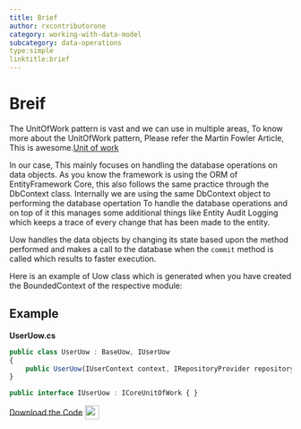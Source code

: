 ```yaml
---
title: Brief
author: rxcontributorone
category: working-with-data-model
subcategory: data-operations 
type:simple
linktitle:brief
---
```

# Breif

The UnitOfWork pattern is vast and we can use in multiple areas, To know more about the UnitOfWork pattern, Please refer the Martin Fowler Article, This is awesome.<a class="redirect-link" href="https://martinfowler.com/eaaCatalog/unitOfWork.html">Unit of work</a> 

In our case, This mainly focuses on handling the database operations on data objects. As you know the framework is using the ORM of EntityFramework Core, this also follows the same practice through the DbContext class. Internally we are using the same DbContext object to performing the database opertation To handle the database operations and on top of it this manages some additional things like Entity Audit Logging which keeps a trace of every change that has been made to the entity.

Uow handles the data objects by changing its state based upon the method performed and makes a call to the database when the `commit` method is called which results to faster execution.   

Here is an example of Uow class which is generated when you have created the BoundedContext of the respective module:

## Example

**UserUow.cs**

````js
public class UserUow : BaseUow, IUserUow
{
    public UserUow(IUserContext context, IRepositoryProvider repositoryProvider) : base(context, repositoryProvider) { }
}

public interface IUserUow : ICoreUnitOfWork { }
````

<a role="button" target="_blank" class="git-link-button" href="https://github.com/rxweb/RxWebCore/blob/master/src/Samples/AspNetCore/Documentation%20Examples/HumanResourceApplication/HumanResourceApplication.UnitOfWork/Main/UserUow.cs"><span style="vertical-align: middle">Download the Code</span><img class="_3-99 img" src="https://scontent.famd5-1.fna.fbcdn.net/v/t39.2365-6/21630666_872184906282544_8997395837269049344_n.png?_nc_cat=106&amp;_nc_ohc=ixvAzbNREvgAX9AAb7C&amp;_nc_ht=scontent.famd5-1.fna&amp;oh=738ee91e1ae8331712186222788828a0&amp;oe=5ED55A8A" height="25" alt="" style="vertical-align:middle;margin-left: 4px;max-width: 654px;"></a>
